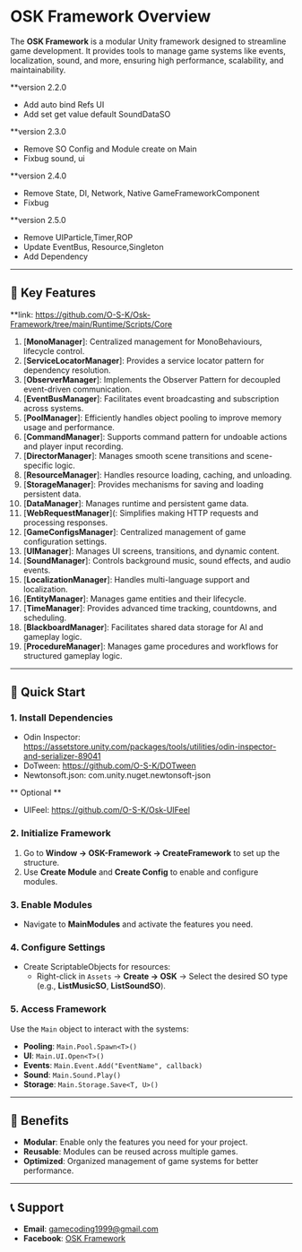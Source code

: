 # ****OSK Framework Overview****

The **OSK Framework** is a modular Unity framework designed to streamline game development. It provides tools to manage game systems like events, localization, sound, and more, ensuring high performance, scalability, and maintainability.

**version 2.2.0
- Add auto bind Refs UI
- Add set get value default SoundDataSO

**version 2.3.0
- Remove SO Config and Module create on Main
- Fixbug sound, ui

**version 2.4.0
- Remove State, DI, Network, Native GameFrameworkComponent
- Fixbug

**version 2.5.0
- Remove UIParticle,Timer,ROP
- Update EventBus, Resource,Singleton
- Add Dependency

---

## **🌟 Key Features**

**link: https://github.com/O-S-K/Osk-Framework/tree/main/Runtime/Scripts/Core

1. [**MonoManager**]: Centralized management for MonoBehaviours, lifecycle control.  
2. [**ServiceLocatorManager**]: Provides a service locator pattern for dependency resolution.  
3. [**ObserverManager**]: Implements the Observer Pattern for decoupled event-driven communication.  
4. [**EventBusManager**]: Facilitates event broadcasting and subscription across systems.  
5. [**PoolManager**]: Efficiently handles object pooling to improve memory usage and performance.  
6. [**CommandManager**]: Supports command pattern for undoable actions and player input recording.  
7. [**DirectorManager**]: Manages smooth scene transitions and scene-specific logic.  
8. [**ResourceManager**]: Handles resource loading, caching, and unloading.  
9. [**StorageManager**]: Provides mechanisms for saving and loading persistent data.  
10. [**DataManager**]: Manages runtime and persistent game data.    
11. [**WebRequestManager**](: Simplifies making HTTP requests and processing responses.  
12. [**GameConfigsManager**]: Centralized management of game configuration settings.  
13. [**UIManager**]: Manages UI screens, transitions, and dynamic content.  
14. [**SoundManager**]: Controls background music, sound effects, and audio events.  
15. [**LocalizationManager**]: Handles multi-language support and localization.  
16. [**EntityManager**]: Manages game entities and their lifecycle.  
17. [**TimeManager**]: Provides advanced time tracking, countdowns, and scheduling.  
18. [**BlackboardManager**]: Facilitates shared data storage for AI and gameplay logic.  
19. [**ProcedureManager**]: Manages game procedures and workflows for structured gameplay logic.  
 


---

## **🚀 Quick Start**

### **1. Install Dependencies**
- Odin Inspector: https://assetstore.unity.com/packages/tools/utilities/odin-inspector-and-serializer-89041
- DoTween: https://github.com/O-S-K/DOTween
- Newtonsoft.json: com.unity.nuget.newtonsoft-json

** Optional **
- UIFeel: https://github.com/O-S-K/Osk-UIFeel
 
### **2. Initialize Framework**
1. Go to **Window → OSK-Framework → CreateFramework** to set up the structure.  
2. Use **Create Module** and **Create Config** to enable and configure modules.

### **3. Enable Modules**
- Navigate to **MainModules** and activate the features you need.

### **4. Configure Settings**
- Create ScriptableObjects for resources:
  - Right-click in `Assets` → **Create → OSK** → Select the desired SO type (e.g., **ListMusicSO**, **ListSoundSO**).

### **5. Access Framework**
Use the `Main` object to interact with the systems:
- **Pooling**: `Main.Pool.Spawn<T>()`  
- **UI**: `Main.UI.Open<T>()`  
- **Events**: `Main.Event.Add("EventName", callback)`  
- **Sound**: `Main.Sound.Play()`  
- **Storage**: `Main.Storage.Save<T, U>()`  

---

## **🎯 Benefits**
- **Modular**: Enable only the features you need for your project.  
- **Reusable**: Modules can be reused across multiple games.  
- **Optimized**: Organized management of game systems for better performance.  

---

## **📞 Support**
- **Email**: gamecoding1999@gmail.com  
- **Facebook**: [OSK Framework](https://www.facebook.com/xOskx/)
